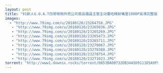 ```yaml
---
layout: post
title: "91新人G.O.A.T四哥啪啪外贸公司极品骚逼主管主动要吃精射嘴里1080P高清完整版  "
images:
  - "http://www.79img.com/u/20180120/23264758.JPG"
   - "http://www.79img.com/u/20180120/23265036.JPG"
   - "http://www.79img.com/u/20180120/23265269.JPG"
   - "http://www.79img.com/u/20180120/23265473.JPG"
   - "http://www.79img.com/u/20180120/23265711.JPG"
   - "http://www.79img.com/u/20180120/23270067.JPG"
   - "http://www.79img.com/u/20180120/23270388.JPG"
   - "http://www.79img.com/u/20180120/23270754.JPG"
   - "http://www.79img.com/u/20180120/23271023.JPG"
torrent: "http://www1.downsx.rocks/torrent/8053BA00732DB34A5D9111D5A9F90EFD5F52025A"
---
```

